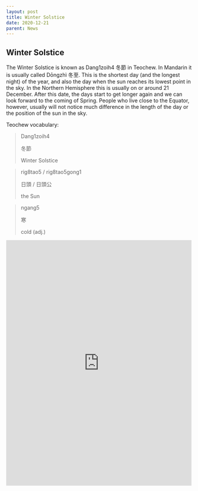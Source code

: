 ```yaml
---
layout: post
title: Winter Solstice
date: 2020-12-21
parent: News
---
```


## Winter Solstice

The Winter Solstice is known as Dang1zoih4 冬節 in Teochew. In Mandarin it is usually called Dōngzhì 冬至. This is the shortest day (and the longest night) of the year, and also the day when the sun reaches its lowest point in the sky. In the Northern Hemisphere this is usually on or around 21 December. After this date, the days start to get longer again and we can look forward to the coming of Spring. People who live close to the Equator, however, usually will not notice much difference in the length of the day or the position of the sun in the sky.

Teochew vocabulary:

> Dang1zoih4
>
> 冬節
>
> Winter Solstice

> rig8tao5 / rig8tao5gong1
>
> 日頭 / 日頭公
>
> the Sun

> ngang5
>
> 寒
>
> cold (adj.)

<iframe src="https://www.facebook.com/plugins/post.php?href=https%3A%2F%2Fwww.facebook.com%2FSG.SFCCA%2Fposts%2F3843772252308784&width=500&show_text=true&height=660&appId" width="500" height="660" style="border:none;overflow:hidden" scrolling="no" frameborder="0" allowfullscreen="true" allow="autoplay; clipboard-write; encrypted-media; picture-in-picture; web-share"></iframe>

